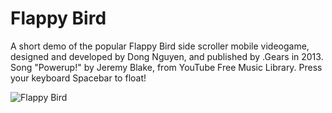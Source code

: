 # Flappy Bird
A short demo of the popular Flappy Bird side scroller mobile videogame, designed and developed by Dong Nguyen, and published by .Gears in 2013. 
Song "Powerup!" by Jeremy Blake, from YouTube Free Music Library. 
Press your keyboard Spacebar to float!

![Flappy Bird](https://github.com/user-attachments/assets/7b4f6e61-b108-41c5-9ebb-407f0076f9bf)
